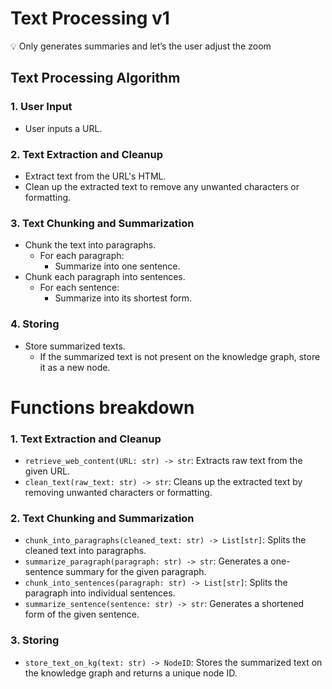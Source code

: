 # Text Processing v1

<aside>
💡 Only generates summaries and let’s the user adjust the zoom

</aside>

## **Text Processing Algorithm**

### **1. User Input**

- User inputs a URL.

### **2. Text Extraction and Cleanup**

- Extract text from the URL's HTML.
- Clean up the extracted text to remove any unwanted characters or formatting.

### **3. Text Chunking and Summarization**

- Chunk the text into paragraphs.
    - For each paragraph:
        - Summarize into one sentence.
- Chunk each paragraph into sentences.
    - For each sentence:
        - Summarize into its shortest form.

### **4. Storing**

- Store summarized texts.
    - If the summarized text is not present on the knowledge graph, store it as a new node.

# Functions breakdown

### **1. Text Extraction and Cleanup**

- `retrieve_web_content(URL: str) -> str`: Extracts raw text from the given URL.
- `clean_text(raw_text: str) -> str`: Cleans up the extracted text by removing unwanted characters or formatting.

### **2. Text Chunking and Summarization**

- `chunk_into_paragraphs(cleaned_text: str) -> List[str]`: Splits the cleaned text into paragraphs.
- `summarize_paragraph(paragraph: str) -> str`: Generates a one-sentence summary for the given paragraph.
- `chunk_into_sentences(paragraph: str) -> List[str]`: Splits the paragraph into individual sentences.
- `summarize_sentence(sentence: str) -> str`: Generates a shortened form of the given sentence.

### **3. Storing**

- `store_text_on_kg(text: str) -> NodeID`: Stores the summarized text on the knowledge graph and returns a unique node ID.